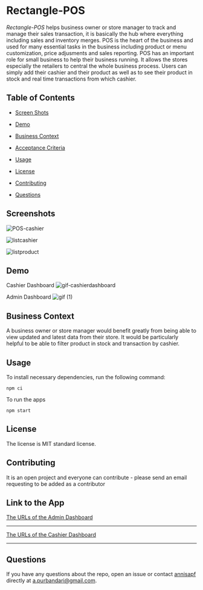 # Rectangle-POS
*Rectangle-POS* helps business owner or store manager to track and manage their sales transaction, it is basically the hub where everything including sales and inventory merges. POS is the heart of the business and used for many essential tasks in the business including product or menu customization, price adjusments and sales reporting.
POS has an important role for small business to help their business running. It allows the stores especially the retailers to central the whole business process. Users can simply add their cashier and their product as well as to see their product in stock and real time transactions from which cashier. 

## Table of Contents 

* [Screen Shots](#screenshots)

* [Demo](#demo)

* [Business Context](#businesscontext)

* [Acceptance Criteria](#acceptancecriteria)

* [Usage](#usage)
    
* [License](#license)
    
* [Contributing](#contributing)
    
* [Questions](#questions)


## Screenshots

![POS-cashier](https://user-images.githubusercontent.com/7066137/107842597-8f74d080-6e18-11eb-9f25-5af6cccff0b1.png)

![listcashier](https://user-images.githubusercontent.com/7066137/107842757-b67fd200-6e19-11eb-92e4-0dc19fcefb71.png)

![listproduct](https://user-images.githubusercontent.com/7066137/107842758-b67fd200-6e19-11eb-8e74-caf5fbd81333.png)



## Demo
Cashier Dashboard
![gif-cashierdashboard](https://user-images.githubusercontent.com/7066137/107843424-ff865500-6e1e-11eb-8486-0b50a3654033.gif)

Admin Dashboard
![gif (1)](https://user-images.githubusercontent.com/7066137/107871118-dcc57080-6ef2-11eb-9169-dc5dcdfcd123.gif)

## Business Context

A business owner or store manager would benefit greatly from being able to view updated and latest data from their store. 
It would be particularly helpful to be able to filter product in stock and transaction by cashier.


## Usage
To install necessary dependencies, run the following command:
    
```
npm ci
```

To run the apps

```
npm start
```
    
## License
The license is MIT standard license.
        
## Contributing
    
It is an open project and everyone can contribute - please send an email requesting to be added as a contributor

## Link to the App
<a href="http://admin.rectangle.store">The URLs of the Admin Dashboard</a><hr>
<a href="http://cashier.rectangle.store">The URLs of the Cashier Dashboard</a><hr>

     
## Questions
    
If you have any questions about the repo, open an issue or contact [annisapf](https://github.com/annisapf/) directly at a.purbandari@gmail.com.





